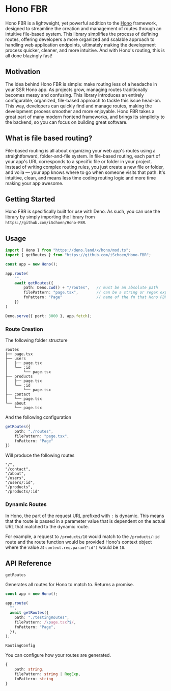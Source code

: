 # Hono FBR

Hono FBR is a lightweight, yet powerful addition to the [Hono](hono.dev) framework, designed to streamline
the creation and management of routes through an intuitive file-based system. This library simplifies
the process of defining routes, offering developers a more organized and scalable approach to
handling web application endpoints, ultimately making the development process quicker, cleaner,
and more intuitive. And with Hono's routing, this is all done blazingly fast!

## Motivation

The idea behind Hono FBR is simple: make routing less of a headache in your SSR Hono app. As projects
grow, managing routes traditionally becomes messy and confusing. This library introduces an
entirely configurable, organized, file-based approach to tackle this issue head-on. This way,
developers can quickly find and manage routes, making the development process smoother and more
enjoyable. Hono FBR takes a great part of many modern frontend frameworks, and brings its simplicity
to the backend, so you can focus on building great software.

## What is file based routing?

File-based routing is all about organizing your web app's routes using a straightforward,
folder-and-file system. In file-based routing, each part of your app's URL corresponds to a specific file
or folder in your project. Instead of writing complex routing rules, you just create a new file or
folder, and voila — your app knows where to go when someone visits that path. It's intuitive, clean,
and means less time coding routing logic and more time making your app awesome.

## Getting Started

Hono FBR is specifically built for use with Deno. As such, you can use the library by simply importing
the library from `https://github.com/iSchoen/Hono-FBR`.

## Usage

```typescript
import { Hono } from "https://deno.land/x/hono/mod.ts";
import { getRoutes } from "https://github.com/iSchoen/Hono-FBR";

const app = new Hono();

app.route(
    "",
    await getRoutes({
        path: Deno.cwd() + "/routes",   // must be an absolute path
        filePattern: "page.tsx",        // can be a string or regex expression
        fnPattern: "Page"               // name of the fn that Hono FBR should look for
    })
)

Deno.serve({ port: 3000 }, app.fetch);
```

### Route Creation

The following folder structure

```
routes
├── page.tsx
├── users
│   ├── page.tsx
│   └── :id
│       └── page.tsx
├── products
│   ├── page.tsx
│   └── :id
│       └── page.tsx
├── contact
│   └── page.tsx
└── about
    └── page.tsx
```

And the following configuration

```typescript
getRoutes({
    path: "./routes",
    filePattern: "page.tsx",
    fnPattern: "Page"
})
```

Will produce the following routes

```
"/",
"/contact",
"/about",
"/users",
"/users/:id",
"/products",
"/products/:id"
```

### Dynamic Routes

In Hono, the part of the request URL prefixed with `:` is dynamic. This means that
the route is passed in a parameter value that is dependent on the actual URL that
matched to the dynamic route.

For example, a request to `/products/10` would match to the `/products/:id` route
and the route function would be provided Hono's context object where the value
at `context.req.param("id")` would be `10`.

## API Reference

`getRoutes`

Generates all routes for Hono to match to. Returns a promise.

```typescript
const app = new Hono();

app.route(
  "",
  await getRoutes({
    path: "./testingRoutes",
    filePattern: /\page.tsx?$/,
    fnPattern: "Page",
  }),
);
```

`RoutingConfig`

You can configure how your routes are generated.

```typescript
{
    path: string,
    filePattern: string | RegExp,
    fnPattern: string
}
```
